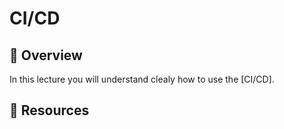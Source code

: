 # CI/CD

## 📙 Overview

In this lecture you will understand clealy how to use the [CI/CD].

## 🔗 Resources



